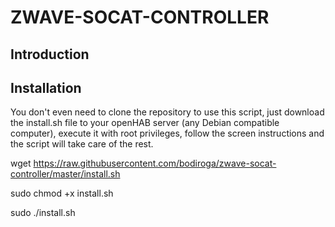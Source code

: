# ZWAVE-SOCAT-CONTROLLER

## Introduction

## Installation

You don't even need to clone the repository to use this script, just download the install.sh file to your openHAB server (any Debian compatible computer), execute it with root privileges, follow the screen instructions and the script will take care of the rest.

wget https://raw.githubusercontent.com/bodiroga/zwave-socat-controller/master/install.sh

sudo chmod +x install.sh

sudo ./install.sh
